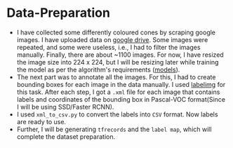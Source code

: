 # Data-Preparation

- I have collected some differently coloured cones by scraping google images. I have uploaded data on [google drive](https://drive.google.com/drive/folders/1_ed600Afl_Lwy0XrHsjv9FKV95B0Mx_m?usp=sharing). Some images were repeated, and some were useless, i.e., I had to filter the images manually. Finally, there are about ~1100 images. For now, I have resized the image size into 224 x 224, but I will be resizing later while training the model as per the algorithm's requirements ([models](https://github.com/tensorflow/models/blob/master/research/object_detection/g3doc/tf2_detection_zoo.md)).
- The next part was to annotate all the images. For this, I had to create bounding boxes for each image in the data manually. I used [labelimg](https://github.com/tzutalin/labelImg) for this task. After each step, I got a ```.xml``` file for each image that contains labels and coordinates of the bounding box in Pascal-VOC format(Since I will be using SSD/Faster RCNN).
- I used ```xml_to_csv.py``` to convert the labels into ```CSV``` format. Now labels are ready to use.
- Further, I will be generating ```tfrecords``` and the ```label map```, which will complete the dataset preparation.
